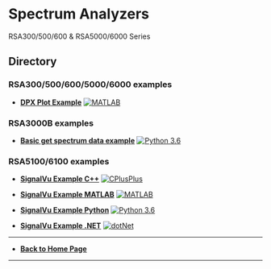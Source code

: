 # Spectrum Analyzers
RSA300/500/600 & RSA5000/6000 Series

## Directory
### RSA300/500/600/5000/6000 examples
* **[DPX Plot Example](./DPXPlotExample)** [![MATLAB](https://img.shields.io/badge/-MATLAB-&?labelColor=3E434A&colorB=F05A22&logo=Mathworks)](https://www.mathworks.com/products/matlab.html?s_tid=hp_products_matlab)

### RSA3000B examples
* **[Basic get spectrum data example](./GetSpectrumDataExample)** [![Python 3.6](https://img.shields.io/badge/python-3.6-&?labelColor=006281&colorB=3E434A&logo=python)](https://www.python.org/downloads/release/python-360/)


### RSA5100/6100 examples
* **[SignalVu Example C++](./SignalVuExamples/C++)** [![CPlusPlus](https://img.shields.io/badge/C-C++-&?labelColor=3E434A&colorB=006281&logo=cplusplus)](https://isocpp.org/)

* **[SignalVu Example MATLAB](./SignalVuExamples/MATLAB)** [![MATLAB](https://img.shields.io/badge/-MATLAB-&?labelColor=3E434A&colorB=F05A22&logo=Mathworks)](https://www.mathworks.com/products/matlab.html?s_tid=hp_products_matlab)

* **[SignalVu Example Python](./SignalVuExamples/python)** [![Python 3.6](https://img.shields.io/badge/python-3.6-&?labelColor=006281&colorB=3E434A&logo=python)](https://www.python.org/downloads/release/python-360/)

* **[SignalVu Example .NET](./SignalVuExamples/dotNet)** [![dotNet](https://img.shields.io/badge/Microsoft-.Net-&?labelColor=73BF44&colorB=3E434A&logo=.net)](https://dotnet.microsoft.com/)

----
* **[Back to Home Page](./../README.md)**

----

